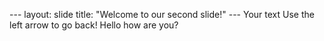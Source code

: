 --- layout: slide title: "Welcome to our second slide!" 
--- Your text Use the left arrow to go back!
Hello how are you?
